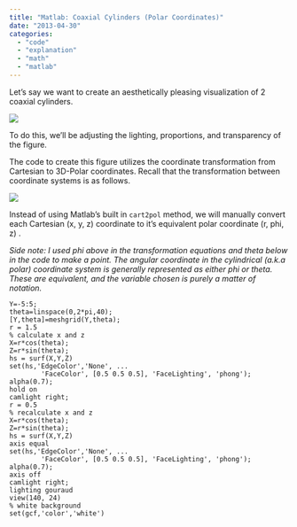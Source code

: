 ```yaml
---
title: "Matlab: Coaxial Cylinders (Polar Coordinates)"
date: "2013-04-30"
categories: 
  - "code"
  - "explanation"
  - "math"
  - "matlab"
---
```


Let’s say we want to create an aesthetically pleasing visualization of 2 coaxial cylinders.

[![](/wp-content/uploads/2013/04/screenshot-from-2013-04-30-15-08-52.png)](/wp-content/uploads/2013/04/screenshot-from-2013-04-30-15-08-52.png)

To do this, we’ll be adjusting the lighting, proportions, and transparency of the figure.

The code to create this figure utilizes the coordinate transformation from Cartesian to 3D-Polar coordinates. Recall that the transformation between coordinate systems is as follows.

[![](/wp-content/uploads/2013/04/Screenshot-from-2013-04-30-15-16-29.png)](/wp-content/uploads/2013/04/Screenshot-from-2013-04-30-15-16-29.png)

Instead of using Matlab’s built in `cart2pol` method, we will manually convert each Cartesian (x, y, z) coordinate to it’s equivalent polar coordinate (r, phi, z) .

_Side note: I used phi above in the transformation equations and theta below in the code to make a point. The angular coordinate in the cylindrical (a.k.a polar) coordinate system is generally represented as either phi or theta. These are equivalent, and the variable chosen is purely a matter of notation._

```
Y=-5:5;
theta=linspace(0,2*pi,40);
[Y,theta]=meshgrid(Y,theta);
r = 1.5
% calculate x and z
X=r*cos(theta);
Z=r*sin(theta);
hs = surf(X,Y,Z)
set(hs,'EdgeColor','None', ...
        'FaceColor', [0.5 0.5 0.5], 'FaceLighting', 'phong');
alpha(0.7);
hold on
camlight right;
r = 0.5
% recalculate x and z
X=r*cos(theta);
Z=r*sin(theta);
hs = surf(X,Y,Z)
axis equal
set(hs,'EdgeColor','None', ...
        'FaceColor', [0.5 0.5 0.5], 'FaceLighting', 'phong');
alpha(0.7);
axis off
camlight right;
lighting gouraud
view(140, 24)
% white background
set(gcf,'color','white')
```
